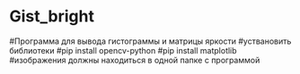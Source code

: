 # Gist_bright
 #Программа для вывода гистограммы и матрицы яркости
 #уствановить библиотеки
 #pip install opencv-python
 #pip install matplotlib
 #изображения должны находиться в одной папке с программой
